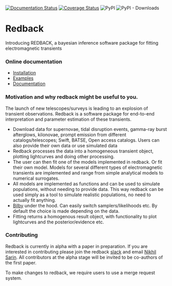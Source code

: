 [![Documentation Status](https://readthedocs.org/projects/redback/badge/?version=latest)](https://redback.readthedocs.io/en/latest/?badge=latest)
[![Coverage Status](https://coveralls.io/repos/github/nikhil-sarin/redback/badge.svg?branch=master)](https://coveralls.io/github/nikhil-sarin/redback?branch=master)
![PyPI](https://img.shields.io/pypi/v/redback)
![PyPI - Downloads](https://img.shields.io/pypi/dm/redback)

# Redback
Introducing REDBACK, a bayesian inference software package for fitting electromagnetic transients

### Online documentation

- [Installation](https://redback.readthedocs.io/en/latest/)
- [Examples](https://github.com/nikhil-sarin/redback/tree/master/examples)
- [Documentation](https://redback.readthedocs.io/en/latest/)


### Motivation and why redback might be useful to you.
The launch of new telescopes/surveys is leading to an explosion of transient observations. 
Redback is a software package for end-to-end interpretation and parameter estimation of these transients.

- Download data for supernovae, tidal disruption events, gamma-ray burst afterglows, kilonovae, prompt emission from 
  different catalogs/telescopes; Swift, BATSE, Open access catalogs. Users can also provide their own data or use simulated data
- Redback processes the data into a homogeneous transient object, plotting lightcurves and doing other processing.
- The user can then fit one of the models implemented in redback. Or fit their own model. Models for several different types of electromagnetic transients are implemented and range from simple analytical models to numerical surrogates.
- All models are implemented as functions and can be used to simulate populations, without needing to provide data. This way redback can be used simply as a tool to simulate realistic populations, no need to actually fit anything.
- [Bilby](https://lscsoft.docs.ligo.org/bilby/index.html) under the hood. Can easily switch samplers/likelihoods etc. By default the choice is made depending on the data.
- Fitting returns a homogenous result object, with functionality to plot lightcurves and the posterior/evidence etc.

### Contributing 
Redback is currently in alpha with a paper in preparation. 
If you are interested in contributing please join the redback 
[slack](https://join.slack.com/t/slack-23u4492/shared_invite/zt-14y9q1qmo-VRmc8ZxHzB3u~dB3Wi6pjw)
and email [Nikhil Sarin](mailto:nikhil.sarin@su.se?subject=Contributing%20to%20redback). 
All contributors at the alpha stage will be invited to be co-authors of the first paper.

To make changes to redback, we require users to use a merge request system. 


